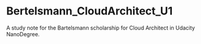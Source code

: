# Bertelsmann_CloudArchitect_U1
A study note for the Bartelsmann scholarship for Cloud Architect in Udacity NanoDegree.
